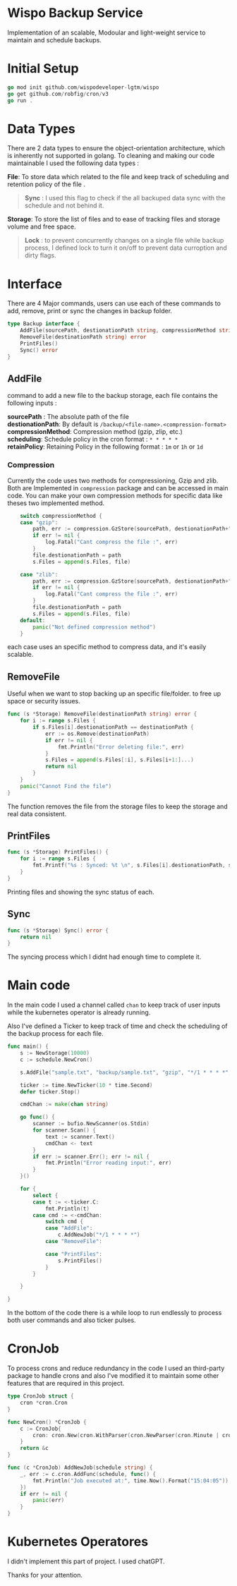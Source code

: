 # Wispo Backup Service
Implementation of an scalable, Modoular and light-weight service to maintain and schedule backups. 

# Initial Setup

```go
go mod init github.com/wispodeveloper-lgtm/wispo
go get github.com/robfig/cron/v3
go run .
```

# Data Types 

There are 2 data types to ensure the object-orientation architecture, which is inherently not supported in golang. To cleaning and making our code maintainable I used the following data types : 

**File**: To store data which related to the file and keep track of scheduling and retention policy of the file . 

> **Sync** : I used this flag to check if the all backuped data sync with the schedule and not behind it. 

**Storage**: To store the list of files and to ease of tracking files and storage volume and free space. 

> **Lock** : to prevent concurrently changes on a single file while backup process, I defined lock to turn it on/off to prevent data curroption and dirty flags. 

# Interface 

There are 4 Major commands, users can use each of these commands to add, remove, print or sync the changes in backup folder. 

```go
type Backup interface {
	AddFile(sourcePath, destionationPath string, compressionMethod string, scheduling string) error
	RemoveFile(destinationPath string) error
	PrintFiles()
	Sync() error
}
```

## AddFile

command to add a new file to the backup storage, each file contains the following inputs : 

**sourcePath** : The absolute path of the file<br/>
**destionationPath**: By default is `/backup/<file-name>.<compression-format>`<br/> 
**compressionMethod**: Compression method (gzip, zlip, etc.)<br/> 
**scheduling**: Schedule policy in the cron format : `* * * * *`<br/> 
**retainPolicy**: Retaining Policy in the following format : `1m` or `1h` or `1d`<br/>

### Compression 

Currently the code uses two methods for compressioning, Gzip and zlib. Both are Implemented in `compression` package and can be accessed in main code. You can make your own compression methods for specific data like theses two implemented method. 

```go
	switch compressionMethod {
	case "gzip":
		path, err := compression.GzStore(sourcePath, destionationPath+".gz")
		if err != nil {
			log.Fatal("Cant compress the file :", err)
		}
		file.destionationPath = path
		s.Files = append(s.Files, file)

	case "zlib":
		path, err := compression.GzStore(sourcePath, destionationPath+".gz")
		if err != nil {
			log.Fatal("Cant compress the file :", err)
		}
		file.destionationPath = path
		s.Files = append(s.Files, file)
	default:
		panic("Not defined compression method")
	}
```

each case uses an specific method to compress data, and it's easily scalable.

## RemoveFile 

Useful when we want to stop backing up an specific file/folder. to free up space or security issues. 

```go
func (s *Storage) RemoveFile(destinationPath string) error {
	for i := range s.Files {
		if s.Files[i].destionationPath == destinationPath {
			err := os.Remove(destinationPath)
			if err != nil {
				fmt.Println("Error deleting file:", err)
			}
			s.Files = append(s.Files[:i], s.Files[i+1:]...)
			return nil
		}
	}
	panic("Cannot Find the file")
}
```

The function removes the file from the storage files to keep the storage and real data consistent. 


## PrintFiles   

```go
func (s *Storage) PrintFiles() {
	for i := range s.Files {
		fmt.Printf("%s : Synced: %t \n", s.Files[i].destionationPath, s.Files[i].synced)
	}
}
```

Printing files and showing the sync status of each. 

## Sync

```go
func (s *Storage) Sync() error {
	return nil
}
```
The syncing process which I didnt had enough time to complete it. 


# Main code 

In the main code I used a channel called `chan` to keep track of user inputs while the kubernetes operator is already running. 

Also I've defined a Ticker to keep track of time and check the scheduling of the backup process for each file. 

```go
func main() {
	s := NewStorage(10000)
	c := schedule.NewCron()

	s.AddFile("sample.txt", "backup/sample.txt", "gzip", "*/1 * * * *", "1y")

	ticker := time.NewTicker(10 * time.Second)
	defer ticker.Stop()

	cmdChan := make(chan string)

	go func() {
		scanner := bufio.NewScanner(os.Stdin)
		for scanner.Scan() {
			text := scanner.Text()
			cmdChan <- text
		}
		if err := scanner.Err(); err != nil {
			fmt.Println("Error reading input:", err)
		}
	}()

	for {
		select {
		case t := <-ticker.C:
			fmt.Println(t)
		case cmd := <-cmdChan:
			switch cmd {
			case "AddFile":
				c.AddNewJob("*/1 * * * *")
			case "RemoveFile":

			case "PrintFiles":
				s.PrintFiles()
			}
		}

	}

}
```

In the bottom of the code there is a while loop to run endlessly to process both user commands and also ticker pulses. 

# CronJob

To process crons and reduce redundancy in the code I used an third-party package to handle crons and also I've modified it to maintain some other features that are required in this project. 

```go
type CronJob struct {
	cron *cron.Cron
}

func NewCron() *CronJob {
	c := CronJob{
		cron: cron.New(cron.WithParser(cron.NewParser(cron.Minute | cron.Hour | cron.Dom | cron.Month | cron.Dow))),
	}
	return &c
}

func (c *CronJob) AddNewJob(schedule string) {
	_, err := c.cron.AddFunc(schedule, func() {
		fmt.Println("Job executed at:", time.Now().Format("15:04:05"))
	})
	if err != nil {
		panic(err)
	}
}
```


# Kubernetes Operatores

I didn't implement this part of project. I used chatGPT. 


Thanks for your attention.
